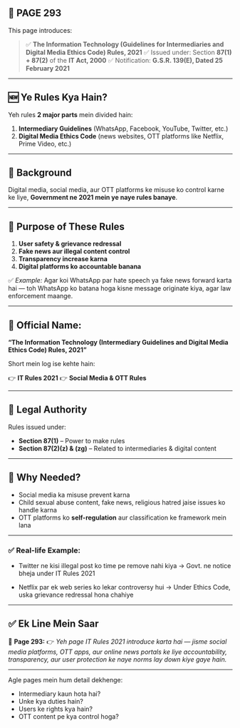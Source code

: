## 📄 **PAGE 293**

This page introduces:

> ✅ **The Information Technology (Guidelines for Intermediaries and Digital Media Ethics Code) Rules, 2021**
> ✅ Issued under: Section **87(1) + 87(2)** of the **IT Act, 2000**
> ✅ Notification: **G.S.R. 139(E), Dated 25 February 2021**

---

## 🆕 Ye Rules Kya Hain?

Yeh rules **2 major parts** mein divided hain:

1. **Intermediary Guidelines** (WhatsApp, Facebook, YouTube, Twitter, etc.)
2. **Digital Media Ethics Code** (news websites, OTT platforms like Netflix, Prime Video, etc.)

---

## 🔹 Background

Digital media, social media, aur OTT platforms ke misuse ko control karne ke liye, **Government ne 2021 mein ye naye rules banaye**.

---

## 🔹 Purpose of These Rules

1. **User safety & grievance redressal**
2. **Fake news aur illegal content control**
3. **Transparency increase karna**
4. **Digital platforms ko accountable banana**

✅ *Example:*
Agar koi WhatsApp par hate speech ya fake news forward karta hai — toh WhatsApp ko batana hoga kisne message originate kiya, agar law enforcement maange.

---

## 🔹 Official Name:

**“The Information Technology (Intermediary Guidelines and Digital Media Ethics Code) Rules, 2021”**

Short mein log ise kehte hain:

👉 **IT Rules 2021**
👉 **Social Media & OTT Rules**

---

## 🔹 Legal Authority

Rules issued under:

* **Section 87(1)** – Power to make rules
* **Section 87(2)(z) & (zg)** – Related to intermediaries & digital content

---

## 🧩 Why Needed?

* Social media ka misuse prevent karna
* Child sexual abuse content, fake news, religious hatred jaise issues ko handle karna
* OTT platforms ko **self-regulation** aur classification ke framework mein lana

---

### ✅ Real-life Example:

* Twitter ne kisi illegal post ko time pe remove nahi kiya
  → Govt. ne notice bheja under IT Rules 2021

* Netflix par ek web series ko lekar controversy hui
  → Under Ethics Code, uska grievance redressal hona chahiye

---

## ✅ **Ek Line Mein Saar**

📌 **Page 293:**
👉 *Yeh page IT Rules 2021 introduce karta hai — jisme social media platforms, OTT apps, aur online news portals ke liye accountability, transparency, aur user protection ke naye norms lay down kiye gaye hain.*

---

Agle pages mein hum detail dekhenge:

* Intermediary kaun hota hai?
* Unke kya duties hain?
* Users ke rights kya hain?
* OTT content pe kya control hoga?
